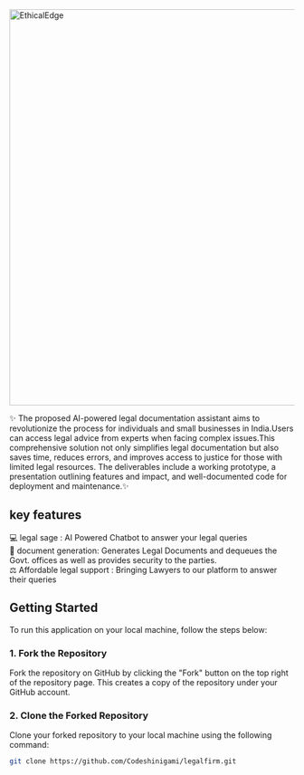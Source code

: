 <img src="https://github.com/Codeshinigami/legalfirm/assets/139042983/31642eda-eda4-435e-8890-d81bc361c974" alt="EthicalEdge" width="700"/>

✨ The proposed AI-powered legal documentation assistant aims to revolutionize the process for individuals and small businesses in India.Users can access legal advice from experts when facing complex issues.This comprehensive solution not only simplifies legal documentation but also saves time, reduces errors, and improves access to justice for those with limited legal resources.
The deliverables include a working prototype, a presentation outlining features and impact, and well-documented code for deployment and maintenance.✨

## key features

💻 legal sage : AI Powered Chatbot to answer your legal queries </br>
📃 document generation: Generates Legal Documents and dequeues the Govt. offices as well as provides security to the parties. </br>
⚖️ Affordable legal support : Bringing Lawyers to our platform to answer their queries

## Getting Started 
To run this application on your local machine, follow the steps below:

### 1. Fork the Repository

Fork the repository on GitHub by clicking the "Fork" button on the top right of the repository page. This creates a copy of the repository under your GitHub account.

### 2. Clone the Forked Repository

Clone your forked repository to your local machine using the following command:

```bash
git clone https://github.com/Codeshinigami/legalfirm.git
```

                 
````````````````````````````````````````````````````````````````````````````````````````````````````````````````````````````````````````````````````````````````````````````````````````````````````````````````````````````````````````````````````````````````````````````````````````````````````````````````````````````````````````````````````````````````````````````````````````````````````````````````````````````````````````````````````````````````````````````````````````````````````````````````````````````````````````````````````````````````````````````````````````````````````````````````````````````````
